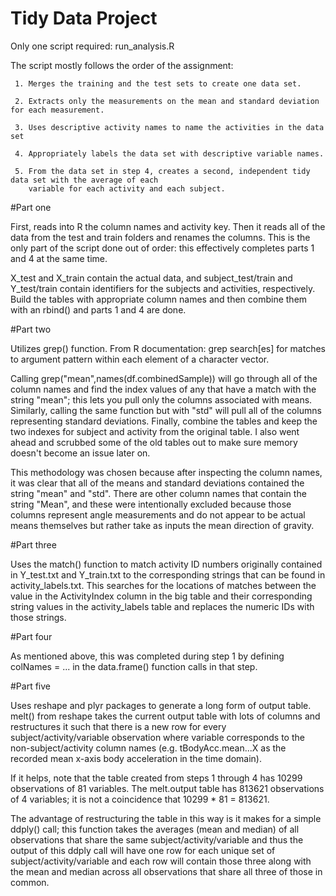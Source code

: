 # Tidy Data Project

Only one script required: run_analysis.R

The script mostly follows the order of the assignment:

     1. Merges the training and the test sets to create one data set.
     
     2. Extracts only the measurements on the mean and standard deviation for each measurement. 
     
     3. Uses descriptive activity names to name the activities in the data set
     
     4. Appropriately labels the data set with descriptive variable names. 
     
     5. From the data set in step 4, creates a second, independent tidy data set with the average of each  
        variable for each activity and each subject.

#Part one

First, reads into R the column names and activity key. Then it reads all of the data from the test and train folders and renames the columns. This is the only part of the script done out of order: this effectively completes parts 1 and 4 at the same time. 

X_test and X_train contain the actual data, and subject_test/train and Y_test/train contain identifiers for the subjects and activities, respectively. Build the tables with appropriate column names and then combine them with an rbind() and parts 1 and 4 are done.

#Part two

Utilizes grep() function. From R documentation: grep search[es] for matches to argument pattern within each element of a character vector. 

Calling grep("mean",names(df.combinedSample)) will go through all of the column names and find the index values of any that have a match with the string "mean"; this lets you pull only the columns associated with means. Similarly, calling the same function but with "std" will pull all of the columns representing standard deviations. Finally, combine the tables and keep the two indexes for subject and activity from the original table. I also went ahead and scrubbed some of the old tables out to make sure memory doesn't become an issue later on.

This methodology was chosen because after inspecting the column names, it was clear that all of the means and standard deviations contained the string "mean" and "std". There are other column names that contain the string "Mean", and these were intentionally excluded because those columns represent angle measurements and do not appear to be actual means themselves but rather take as inputs the mean direction of gravity.

#Part three

Uses the match() function to match activity ID numbers originally contained in Y_test.txt and Y_train.txt to the corresponding strings that can be found in activity_labels.txt. This searches for the locations of matches between the value in the ActivityIndex column in the big table and their corresponding string values in the activity_labels table and replaces the numeric IDs with those strings.

#Part four

As mentioned above, this was completed during step 1 by defining colNames = ... in the data.frame() function calls in that step.

#Part five

Uses reshape and plyr packages to generate a long form of output table. melt() from reshape takes the current output table with lots of columns and restructures it such that there is a new row for every subject/activity/variable observation where variable corresponds to the non-subject/activity column names (e.g. tBodyAcc.mean...X as the recorded mean x-axis body acceleration in the time domain). 

If it helps, note that the table created from steps 1 through 4 has 10299 observations of 81 variables. The melt.output table has 813621 observations of 4 variables; it is not a coincidence that 10299 * 81 = 813621. 

The advantage of restructuring the table in this way is it makes for a simple ddply() call; this function takes the averages (mean and median) of all observations that share the same subject/activity/variable and thus the output of this ddply call will have one row for each unique set of subject/activity/variable and each row will contain those three along with the mean and median across all observations that share all three of those in common.


